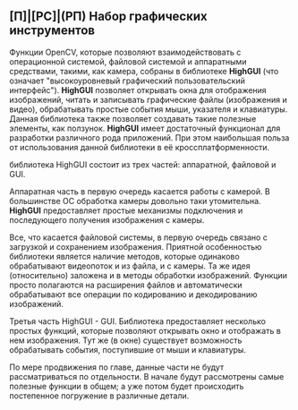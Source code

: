 ## [П]|[РС]|(РП) Набор графических инструментов

Функции OpenCV, которые позволяют взаимодействовать с операционной системой, файловой системой и аппаратными средствами, такими, как камера, собраны в библиотеке **HighGUI** (что означает "высокоуровневый графический пользовательский интерфейс"). **HighGUI** позволяет открывать окна для отображения изображений, читать и записывать графические файлы (изображения и видео), обрабатывать простые события мыши, указателя и клавиатуры. Данная библиотека также позволяет создавать такие полезные элементы, как ползунок. **HighGUI** имеет достаточный функционал для разработки различного рода приложений. При этом наибольшая польза от использования данной библиотеки в её кроссплатформенности. 

библиотека HighGUI состоит из трех частей: аппаратной, файловой и GUI. 

Аппаратная часть в первую очередь касается работы с камерой. В большинстве ОС обработка камеры довольно таки утомительна. **HighGUI** предоставляет простые механизмы подключения и последующего получения изображения с камеры. 

Все, что касается файловой системы, в первую очередь связано с загрузкой и сохранением изображения. Приятной особенностью библиотеки является наличие методов, которые одинаково обрабатывают видеопоток и из файла, и с камеры. Та же идея (относительно) заложена и в методы обработки изображений. Функции просто полагаются на расширения файлов и автоматически обрабатывают все операции по кодированию и декодированию изображений. 

Третья часть HighGUI - GUI. Библиотека предоставляет несколько простых функций, которые позволяют открывать окно и отображать в нем изображения. Тут же (в окне) существует возможность обрабатывать события, поступившие от мыши и клавиатуры. 

По мере продвижения по главе, данные части не будут рассматриваться по отдельности. В начале будут рассмотрены самые полезные функции в общем; а уже потом будет происходить постепенное погружение в различные детали.

